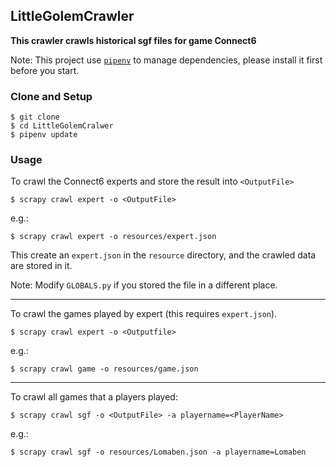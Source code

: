 ## LittleGolemCrawler
**This crawler crawls historical sgf files for game Connect6**

Note: This project use [`pipenv`]("https://github.com/pypa/pipenv") to manage dependencies, 
please install it first before you start. 

### Clone and Setup 
```shell
$ git clone 
$ cd LittleGolemCralwer
$ pipenv update
```

### Usage

To crawl the Connect6 experts and store the result into `<OutputFile>`
```
$ scrapy crawl expert -o <OutputFile>
```

e.g.:
```
$ scrapy crawl expert -o resources/expert.json
```
This create an `expert.json` in the `resource` directory, and the crawled data are stored in it.

Note: Modify `GLOBALS.py` if you stored the file in a different place.

---

To crawl the games played by expert (this requires `expert.json`).

```
$ scrapy crawl expert -o <Outputfile>
```

e.g.:
```
$ scrapy crawl game -o resources/game.json
```

---

To crawl all games that a players played:
```
$ scrapy crawl sgf -o <OutputFile> -a playername=<PlayerName>
```
e.g.:
```shell
$ scrapy crawl sgf -o resources/Lomaben.json -a playername=Lomaben
```

